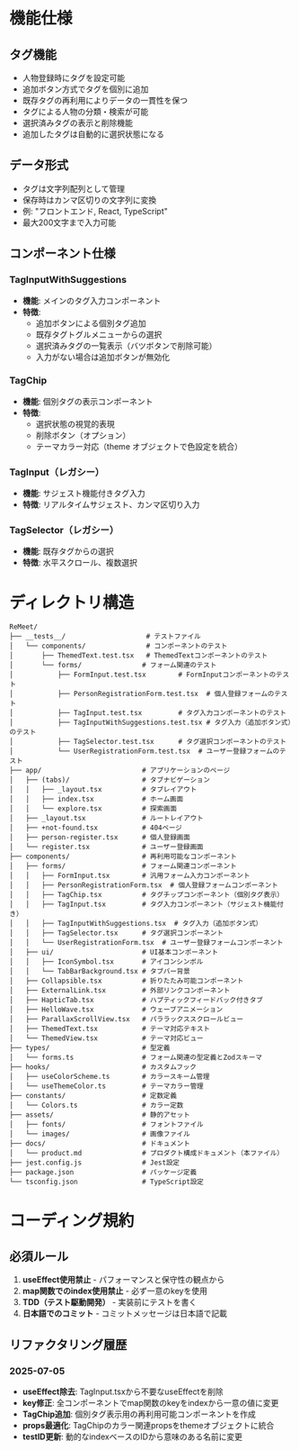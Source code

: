 # 機能仕様

## タグ機能
- 人物登録時にタグを設定可能
- 追加ボタン方式でタグを個別に追加
- 既存タグの再利用によりデータの一貫性を保つ
- タグによる人物の分類・検索が可能
- 選択済みタグの表示と削除機能
- 追加したタグは自動的に選択状態になる

## データ形式
- タグは文字列配列として管理
- 保存時はカンマ区切りの文字列に変換
- 例: "フロントエンド, React, TypeScript"
- 最大200文字まで入力可能

## コンポーネント仕様

### TagInputWithSuggestions
- **機能**: メインのタグ入力コンポーネント
- **特徴**:
  - 追加ボタンによる個別タグ追加
  - 既存タグトグルメニューからの選択
  - 選択済みタグの一覧表示（バツボタンで削除可能）
  - 入力がない場合は追加ボタンが無効化

### TagChip
- **機能**: 個別タグの表示コンポーネント
- **特徴**:
  - 選択状態の視覚的表現
  - 削除ボタン（オプション）
  - テーマカラー対応（theme オブジェクトで色設定を統合）

### TagInput（レガシー）
- **機能**: サジェスト機能付きタグ入力
- **特徴**: リアルタイムサジェスト、カンマ区切り入力

### TagSelector（レガシー）
- **機能**: 既存タグからの選択
- **特徴**: 水平スクロール、複数選択

# ディレクトリ構造
```
ReMeet/
├── __tests__/                    # テストファイル
│   └── components/               # コンポーネントのテスト
│       ├── ThemedText.test.tsx   # ThemedTextコンポーネントのテスト
│       └── forms/               # フォーム関連のテスト
│           ├── FormInput.test.tsx        # FormInputコンポーネントのテスト
│           ├── PersonRegistrationForm.test.tsx  # 個人登録フォームのテスト
│           ├── TagInput.test.tsx         # タグ入力コンポーネントのテスト
│           ├── TagInputWithSuggestions.test.tsx # タグ入力（追加ボタン式）のテスト
│           ├── TagSelector.test.tsx      # タグ選択コンポーネントのテスト
│           └── UserRegistrationForm.test.tsx  # ユーザー登録フォームのテスト
├── app/                         # アプリケーションのページ
│   ├── (tabs)/                  # タブナビゲーション
│   │   ├── _layout.tsx          # タブレイアウト
│   │   ├── index.tsx            # ホーム画面
│   │   └── explore.tsx          # 探索画面
│   ├── _layout.tsx              # ルートレイアウト
│   ├── +not-found.tsx           # 404ページ
│   ├── person-register.tsx      # 個人登録画面
│   └── register.tsx             # ユーザー登録画面
├── components/                  # 再利用可能なコンポーネント
│   ├── forms/                   # フォーム関連コンポーネント
│   │   ├── FormInput.tsx        # 汎用フォーム入力コンポーネント
│   │   ├── PersonRegistrationForm.tsx  # 個人登録フォームコンポーネント
│   │   ├── TagChip.tsx          # タグチップコンポーネント（個別タグ表示）
│   │   ├── TagInput.tsx         # タグ入力コンポーネント（サジェスト機能付き）
│   │   ├── TagInputWithSuggestions.tsx  # タグ入力（追加ボタン式）
│   │   ├── TagSelector.tsx      # タグ選択コンポーネント
│   │   └── UserRegistrationForm.tsx  # ユーザー登録フォームコンポーネント
│   ├── ui/                      # UI基本コンポーネント
│   │   ├── IconSymbol.tsx       # アイコンシンボル
│   │   └── TabBarBackground.tsx # タブバー背景
│   ├── Collapsible.tsx          # 折りたたみ可能コンポーネント
│   ├── ExternalLink.tsx         # 外部リンクコンポーネント
│   ├── HapticTab.tsx            # ハプティックフィードバック付きタブ
│   ├── HelloWave.tsx            # ウェーブアニメーション
│   ├── ParallaxScrollView.tsx   # パララックススクロールビュー
│   ├── ThemedText.tsx           # テーマ対応テキスト
│   └── ThemedView.tsx           # テーマ対応ビュー
├── types/                       # 型定義
│   └── forms.ts                 # フォーム関連の型定義とZodスキーマ
├── hooks/                       # カスタムフック
│   ├── useColorScheme.ts        # カラースキーム管理
│   └── useThemeColor.ts         # テーマカラー管理
├── constants/                   # 定数定義
│   └── Colors.ts                # カラー定数
├── assets/                      # 静的アセット
│   ├── fonts/                   # フォントファイル
│   └── images/                  # 画像ファイル
├── docs/                        # ドキュメント
│   └── product.md               # プロダクト構成ドキュメント（本ファイル）
├── jest.config.js               # Jest設定
├── package.json                 # パッケージ定義
└── tsconfig.json                # TypeScript設定
```

# コーディング規約

## 必須ルール
1. **useEffect使用禁止** - パフォーマンスと保守性の観点から
2. **map関数でのindex使用禁止** - 必ず一意のkeyを使用
3. **TDD（テスト駆動開発）** - 実装前にテストを書く
4. **日本語でのコミット** - コミットメッセージは日本語で記載

## リファクタリング履歴

### 2025-07-05
- **useEffect除去**: TagInput.tsxから不要なuseEffectを削除
- **key修正**: 全コンポーネントでmap関数のkeyをindexから一意の値に変更
- **TagChip追加**: 個別タグ表示用の再利用可能コンポーネントを作成
- **props最適化**: TagChipのカラー関連propsをthemeオブジェクトに統合
- **testID更新**: 動的なindexベースのIDから意味のある名前に変更